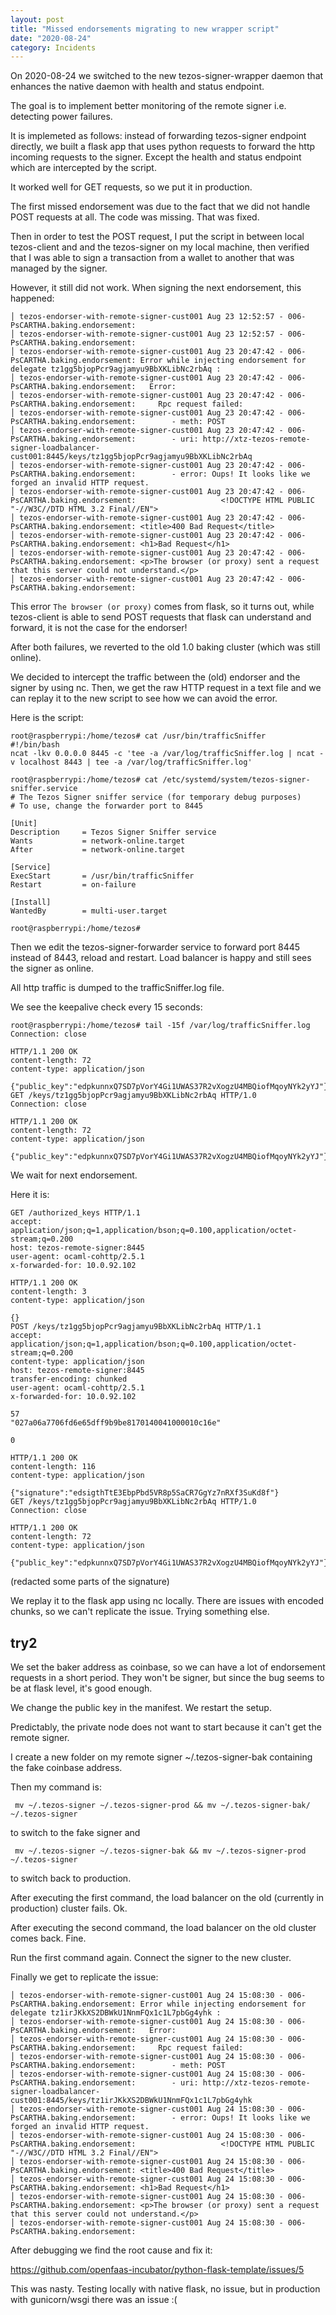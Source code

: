 ```yaml
---
layout: post
title: "Missed endorsements migrating to new wrapper script"
date: "2020-08-24"
category: Incidents
---
```


On 2020-08-24 we switched to the new tezos-signer-wrapper daemon that enhances the native daemon with health and status endpoint.

The goal is to implement better monitoring of the remote signer i.e. detecting power failures.

It is implemeted as follows: instead of forwarding tezos-signer endpoint directly, we built a flask app that uses python requests to forward the http incoming requests to the signer. Except the health and status endpoint which are intercepted by the script.

It worked well for GET requests, so we put it in production.

The first missed endorsement was due to the fact that we did not handle POST requests at all. The code was missing. That was fixed.

Then in order to test the POST request, I put the script in between local tezos-client and and the tezos-signer on my local machine, then verified that I was able to sign a transaction from a wallet to another that was managed by the signer.

However, it still did not work. When signing the next endorsement, this happened:

```
│ tezos-endorser-with-remote-signer-cust001 Aug 23 12:52:57 - 006-PsCARTHA.baking.endorsement:                                                                                                                   
│ tezos-endorser-with-remote-signer-cust001 Aug 23 12:52:57 - 006-PsCARTHA.baking.endorsement:                                                                                                                   
│ tezos-endorser-with-remote-signer-cust001 Aug 23 20:47:42 - 006-PsCARTHA.baking.endorsement: Error while injecting endorsement for delegate tz1gg5bjopPcr9agjamyu9BbXKLibNc2rbAq :                             
│ tezos-endorser-with-remote-signer-cust001 Aug 23 20:47:42 - 006-PsCARTHA.baking.endorsement:   Error:                                                                                                          
│ tezos-endorser-with-remote-signer-cust001 Aug 23 20:47:42 - 006-PsCARTHA.baking.endorsement:     Rpc request failed:                                                                                           
│ tezos-endorser-with-remote-signer-cust001 Aug 23 20:47:42 - 006-PsCARTHA.baking.endorsement:        - meth: POST                                                                                               
│ tezos-endorser-with-remote-signer-cust001 Aug 23 20:47:42 - 006-PsCARTHA.baking.endorsement:        - uri: http://xtz-tezos-remote-signer-loadbalancer-cust001:8445/keys/tz1gg5bjopPcr9agjamyu9BbXKLibNc2rbAq  
│ tezos-endorser-with-remote-signer-cust001 Aug 23 20:47:42 - 006-PsCARTHA.baking.endorsement:        - error: Oups! It looks like we forged an invalid HTTP request.                                            
│ tezos-endorser-with-remote-signer-cust001 Aug 23 20:47:42 - 006-PsCARTHA.baking.endorsement:                   <!DOCTYPE HTML PUBLIC "-//W3C//DTD HTML 3.2 Final//EN">                                         
│ tezos-endorser-with-remote-signer-cust001 Aug 23 20:47:42 - 006-PsCARTHA.baking.endorsement: <title>400 Bad Request</title>                                                                                    
│ tezos-endorser-with-remote-signer-cust001 Aug 23 20:47:42 - 006-PsCARTHA.baking.endorsement: <h1>Bad Request</h1>                                                                                              
│ tezos-endorser-with-remote-signer-cust001 Aug 23 20:47:42 - 006-PsCARTHA.baking.endorsement: <p>The browser (or proxy) sent a request that this server could not understand.</p>                               
│ tezos-endorser-with-remote-signer-cust001 Aug 23 20:47:42 - 006-PsCARTHA.baking.endorsement:                                                                                                                   
```

This error `The browser (or proxy)` comes from flask, so it turns out, while tezos-client is able to send POST requests that flask can understand and forward, it is not the case for the endorser!

After both failures, we reverted to the old 1.0 baking cluster (which was still online).

We decided to intercept the traffic between the (old) endorser and the signer by using nc. Then, we get the raw HTTP request in a text file and we can replay it to the new script to see how we can avoid the error.

Here is the script:

```
root@raspberrypi:/home/tezos# cat /usr/bin/trafficSniffer
#!/bin/bash
ncat -lkv 0.0.0.0 8445 -c 'tee -a /var/log/trafficSniffer.log | ncat -v localhost 8443 | tee -a /var/log/trafficSniffer.log'

root@raspberrypi:/home/tezos# cat /etc/systemd/system/tezos-signer-sniffer.service
# The Tezos Signer sniffer service (for temporary debug purposes)
# To use, change the forwarder port to 8445

[Unit]
Description     = Tezos Signer Sniffer service
Wants           = network-online.target
After           = network-online.target

[Service]
ExecStart       = /usr/bin/trafficSniffer
Restart         = on-failure

[Install]
WantedBy        = multi-user.target

root@raspberrypi:/home/tezos#
```

Then we edit the tezos-signer-forwarder service to forward port 8445 instead of 8443, reload and restart. Load balancer is happy and still sees the signer as online.

All http traffic is dumped to the trafficSniffer.log file.

We see the keepalive check every 15 seconds:

```
root@raspberrypi:/home/tezos# tail -15f /var/log/trafficSniffer.log
Connection: close

HTTP/1.1 200 OK
content-length: 72
content-type: application/json

{"public_key":"edpkunnxQ7SD7pVorY4Gi1UWAS37R2vXogzU4MBQiofMqoyNYk2yYJ"}
GET /keys/tz1gg5bjopPcr9agjamyu9BbXKLibNc2rbAq HTTP/1.0
Connection: close

HTTP/1.1 200 OK
content-length: 72
content-type: application/json

{"public_key":"edpkunnxQ7SD7pVorY4Gi1UWAS37R2vXogzU4MBQiofMqoyNYk2yYJ"}
```

We wait for next endorsement.

Here it is:

```
GET /authorized_keys HTTP/1.1
accept: application/json;q=1,application/bson;q=0.100,application/octet-stream;q=0.200
host: tezos-remote-signer:8445
user-agent: ocaml-cohttp/2.5.1
x-forwarded-for: 10.0.92.102

HTTP/1.1 200 OK
content-length: 3
content-type: application/json

{}
POST /keys/tz1gg5bjopPcr9agjamyu9BbXKLibNc2rbAq HTTP/1.1
accept: application/json;q=1,application/bson;q=0.100,application/octet-stream;q=0.200
content-type: application/json
host: tezos-remote-signer:8445
transfer-encoding: chunked
user-agent: ocaml-cohttp/2.5.1
x-forwarded-for: 10.0.92.102

57
"027a06a7706fd6e65dff9b9be8170140041000010c16e"

0

HTTP/1.1 200 OK
content-length: 116
content-type: application/json

{"signature":"edsigthTtE3EbpPbd5VR8p5SaCR7GgYz7nRXf3SuKd8f"}
GET /keys/tz1gg5bjopPcr9agjamyu9BbXKLibNc2rbAq HTTP/1.0
Connection: close

HTTP/1.1 200 OK
content-length: 72
content-type: application/json

{"public_key":"edpkunnxQ7SD7pVorY4Gi1UWAS37R2vXogzU4MBQiofMqoyNYk2yYJ"}

```

(redacted some parts of the signature)

We replay it to the flask app using nc locally. There are issues with encoded chunks, so we can't replicate the issue. Trying something else.

## try2

We set the baker address as coinbase, so we can have a lot of endorsement requests in a short period. They won't be signer, but since the bug seems to be at flask level, it's good enough.

We change the public key in the manifest. We restart the setup.

Predictably, the private node does not want to start because it can't get the remote signer.

I create a new folder on my remote signer ~/.tezos-signer-bak containing the fake coinbase address.

Then my command is:

```
 mv ~/.tezos-signer ~/.tezos-signer-prod && mv ~/.tezos-signer-bak/ ~/.tezos-signer
```

to switch to the fake signer and 

```
 mv ~/.tezos-signer ~/.tezos-signer-bak && mv ~/.tezos-signer-prod ~/.tezos-signer
```

to switch back to production.

After executing the first command, the load balancer on the old (currently in production) cluster fails. Ok.

After executing the second command, the load balancer on the old cluster comes back. Fine.

Run the first command again. Connect the signer to the new cluster.

Finally we get to replicate the issue:

```
│ tezos-endorser-with-remote-signer-cust001 Aug 24 15:08:30 - 006-PsCARTHA.baking.endorsement: Error while injecting endorsement for delegate tz1irJKkXS2DBWkU1NnmFQx1c1L7pbGg4yhk :                                   
│ tezos-endorser-with-remote-signer-cust001 Aug 24 15:08:30 - 006-PsCARTHA.baking.endorsement:   Error:                                                                                                                
│ tezos-endorser-with-remote-signer-cust001 Aug 24 15:08:30 - 006-PsCARTHA.baking.endorsement:     Rpc request failed:                                                                                                 
│ tezos-endorser-with-remote-signer-cust001 Aug 24 15:08:30 - 006-PsCARTHA.baking.endorsement:        - meth: POST                                                                                                     
│ tezos-endorser-with-remote-signer-cust001 Aug 24 15:08:30 - 006-PsCARTHA.baking.endorsement:        - uri: http://xtz-tezos-remote-signer-loadbalancer-cust001:8445/keys/tz1irJKkXS2DBWkU1NnmFQx1c1L7pbGg4yhk        
│ tezos-endorser-with-remote-signer-cust001 Aug 24 15:08:30 - 006-PsCARTHA.baking.endorsement:        - error: Oups! It looks like we forged an invalid HTTP request.                                                  
│ tezos-endorser-with-remote-signer-cust001 Aug 24 15:08:30 - 006-PsCARTHA.baking.endorsement:                   <!DOCTYPE HTML PUBLIC "-//W3C//DTD HTML 3.2 Final//EN">                                               
│ tezos-endorser-with-remote-signer-cust001 Aug 24 15:08:30 - 006-PsCARTHA.baking.endorsement: <title>400 Bad Request</title>                                                                                          
│ tezos-endorser-with-remote-signer-cust001 Aug 24 15:08:30 - 006-PsCARTHA.baking.endorsement: <h1>Bad Request</h1>                                                                                                    
│ tezos-endorser-with-remote-signer-cust001 Aug 24 15:08:30 - 006-PsCARTHA.baking.endorsement: <p>The browser (or proxy) sent a request that this server could not understand.</p>                                     
│ tezos-endorser-with-remote-signer-cust001 Aug 24 15:08:30 - 006-PsCARTHA.baking.endorsement:     
```

After debugging we find the root cause and fix it:

https://github.com/openfaas-incubator/python-flask-template/issues/5

This was nasty. Testing locally with native flask, no issue, but in production with gunicorn/wsgi there was an issue :(
